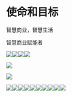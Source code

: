 # 使命和目标

智慧商业，智慧生活

智慧商业赋能者

![](/assets/Products.png)![](/assets/Functions.png)![](assets/矩阵.png)![](/assets/huoke.png)

![](/assets/huoke.png)

![](/assets/huoke.png)

![](/assets/转化.png)![](/assets/裂变.png)![](/assets/复购.png)![](/assets/提效.png)![](/assets/渠道聚合.png)![](/assets/开店.png)![](/assets/营销玩法.png)![](/assets/分销裂变.png)![](/assets/SCRM.png)![](/assets/数据分析.png)

